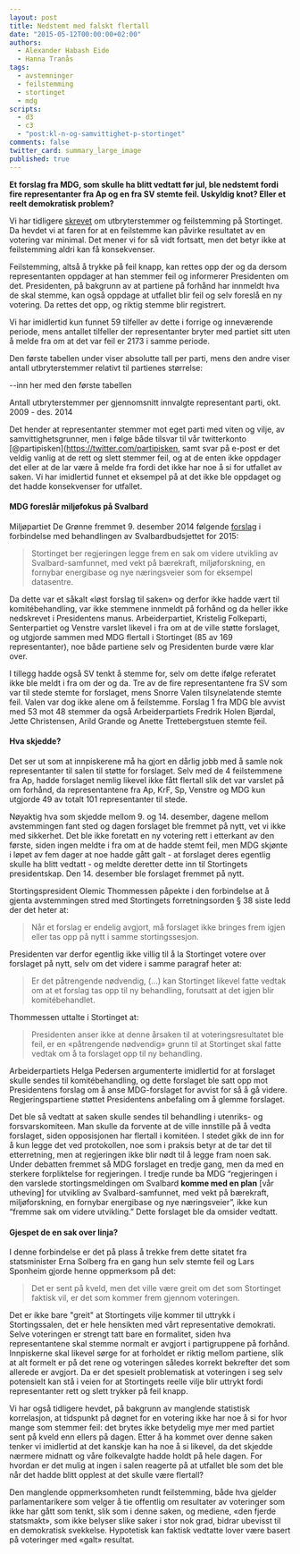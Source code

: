 ```yaml
---
layout: post
title: Nedstemt med falskt flertall
date: "2015-05-12T00:00:00+02:00"
authors: 
  - Alexander Habash Eide
  - Hanna Tranås
tags: 
  - avstemninger
  - feilstemming
  - stortinget
  - mdg
scripts: 
  - d3
  - c3
  - "post:kl-n-og-samvittighet-p-stortinget"
comments: false
twitter_card: summary_large_image
published: true
---
```


**Et forslag fra MDG, som skulle ha blitt vedtatt før jul, ble nedstemt fordi fire representanter fra Ap og en fra SV stemte feil. Uskyldig knot? Eller et reelt demokratisk problem?**

Vi har tidligere [skrevet](http://blog.holderdeord.no/2015/04/24/kl-n-og-samvittighet-p-stortinget/) om utbryterstemmer og feilstemming på Stortinget. Da hevdet vi at faren for at en feilstemme kan påvirke resultatet av en votering var minimal. Det mener vi for så vidt fortsatt, men det betyr ikke at feilstemming aldri kan få konsekvenser.

Feilstemming, altså å trykke på feil knapp, kan rettes opp der og da dersom representanten oppdager at han stemmer feil og informerer Presidenten om det. Presidenten, på bakgrunn av at partiene på forhånd har innmeldt hva de skal stemme, kan også oppdage at utfallet blir feil og selv foreslå en ny votering. Da rettes det opp, og riktig stemme blir registrert. 

Vi har imidlertid kun funnet 59 tilfeller av dette i forrige og inneværende periode, mens antallet tilfeller der representanter bryter med partiet sitt uten å melde fra om at det var feil er 2173 i samme periode. 

Den første tabellen under viser absolutte tall per parti, mens den andre viser antall utbryterstemmer relativt til partienes størrelse:

--inn her med den første tabellen

<div id="kl-n-og-samvittighet-p-stortinget-parties-normalized"></div>
<figcaption>Antall utbryterstemmer per gjennomsnitt innvalgte representant parti, okt. 2009 - des. 2014</figcaption>


Det hender at representanter stemmer mot eget parti med viten og vilje, av samvittighetsgrunner, men i følge både tilsvar til vår twitterkonto [@partipisken](https://twitter.com/partipisken, samt svar på e-post er det veldig vanlig at de rett og slett stemmer feil, og at de enten ikke oppdager det eller at de lar være å melde fra fordi det ikke har noe å si for utfallet av saken. Vi har imidlertid funnet et eksempel på at det ikke ble oppdaget og det hadde konsekvenser for utfallet.


#### MDG foreslår miljøfokus på Svalbard

Miljøpartiet De Grønne fremmet 9. desember 2014 følgende [forslag](https://www.holderdeord.no/propositions/11443) i forbindelse med behandlingen av Svalbardbudsjettet for 2015:

> Stortinget ber regjeringen legge frem en sak om videre utvikling av Svalbard-samfunnet, med vekt på bærekraft, miljøforskning, en fornybar energibase og nye næringsveier som for eksempel datasentre.

Da dette var et såkalt «løst forslag til saken» og derfor ikke hadde vært til komitébehandling, var ikke stemmene innmeldt på forhånd og da heller ikke nedskrevet i Presidentens manus. Arbeiderpartiet, Kristelig Folkeparti, Senterpartiet og Venstre varslet likevel i fra om at de ville støtte forslaget, og utgjorde sammen med MDG flertall i Stortinget (85 av 169 representanter), noe både partiene selv og Presidenten burde være klar over. 

I tillegg hadde også SV tenkt å stemme for, selv om dette ifølge referatet ikke ble meldt i fra om der og da. Tre av de fire representantene fra SV som var til stede stemte for forslaget, mens Snorre Valen tilsynelatende stemte feil. Valen var dog ikke alene om å feilstemme. Forslag 1 fra MDG ble avvist med 53 mot 48 stemmer da også Arbeiderpartiets Fredrik Holen Bjørdal, Jette Christensen, Arild Grande og Anette Trettebergstuen stemte feil.

#### Hva skjedde?

Det ser ut som at innpiskerene må ha gjort en dårlig jobb med å samle nok representanter til salen til støtte for forslaget. Selv med de 4 feilstemmene fra Ap, hadde forslaget nemlig likevel ikke fått flertall slik det var varslet på om forhånd, da representantene fra Ap, KrF, Sp, Venstre og MDG kun utgjorde 49 av totalt 101 representanter til stede. 

Nøyaktig hva som skjedde mellom 9. og 14. desember, dagene mellom avstemmingen fant sted og dagen forslaget ble fremmet på nytt, vet vi ikke med sikkerhet. Det ble ikke foretatt en ny votering rett i etterkant av den første, siden ingen meldte i fra om at de hadde stemt feil, men MDG skjønte i løpet av fem dager at noe hadde gått galt - at forslaget deres egentlig skulle ha blitt vedtatt - og meldte deretter dette inn til Stortingets presidentskap. Den 14. desember ble forslaget fremmet på nytt.

Stortingspresident Olemic Thommessen påpekte i den forbindelse at å gjenta avstemmingen stred med Stortingets forretningsorden § 38 siste ledd der det heter at:

> Når et forslag er endelig avgjort, må forslaget ikke bringes frem igjen eller tas opp på nytt i samme stortingssesjon.

Presidenten var derfor egentlig ikke villig til å la Stortinget votere over forslaget på nytt, selv om det videre i samme paragraf heter at:

> Er det påtrengende nødvendig, (…) kan Stortinget likevel fatte vedtak om at et forslag tas opp til ny behandling, forutsatt at det igjen blir komitébehandlet.

Thommessen uttalte i Stortinget at:

> Presidenten anser ikke at denne årsaken til at voteringsresultatet ble feil, er en «påtrengende nødvendig» grunn til at Stortinget skal fatte vedtak om å ta forslaget opp til ny behandling.

Arbeiderpartiets Helga Pedersen argumenterte imidlertid for at forslaget skulle sendes til komitébehandling, og dette forslaget ble satt opp mot Presidentens forslag om å anse MDG-forslaget for avvist for så å gå videre. Regjeringspartiene støttet Presidentens anbefaling om å glemme forslaget.

Det ble så vedtatt at saken skulle sendes til behandling i utenriks- og forsvarskomiteen. Man skulle da forvente at de ville innstille på å vedta forslaget, siden opposisjonen har flertall i komitéen. I stedet gikk de inn for å kun legge det ved protokollen, noe som i praksis betyr at de tar det til etterretning, men at regjeringen ikke blir nødt til å legge fram noen sak. Under debatten fremmet så MDG forslaget en tredje gang, men da med en sterkere forpliktelse for regjeringen. I tredje runde ba MDG “regjeringen i den varslede stortingsmeldingen om Svalbard **komme med en plan** [vår utheving] for utvikling av Svalbard-samfunnet, med vekt på bærekraft, miljøforskning, en fornybar energibase og nye næringsveier”, ikke kun “fremme sak om videre utvikling.” Dette forslaget ble da omsider vedtatt.

#### Gjespet de en sak over linja?

I denne forbindelse er det på plass å trekke frem dette sitatet fra statsminister Erna Solberg fra en gang hun selv stemte feil og Lars Sponheim gjorde henne oppmerksom på det:

> Det er sent på kveld, men det ville være greit om det som Stortinget faktisk vil, er det som kommer frem gjennom voteringen.

Det er ikke bare "greit" at Stortingets vilje kommer til uttrykk i Stortingssalen, det er hele hensikten med vårt representative demokrati. Selve voteringen er strengt tatt bare en formalitet, siden hva representantene skal stemme normalt er avgjort i partigruppene på forhånd. Innpiskerne skal likevel sørge for at forholdet er riktig mellom partiene, slik at alt formelt er på det rene og voteringen således korrekt bekrefter det som allerede er avgjort. Da er det spesielt problematisk at voteringen i seg selv potensielt kan stå i veien for at Stortingets reelle vilje blir uttrykt fordi representanter rett og slett trykker på feil knapp.

Vi har også tidligere hevdet, på bakgrunn av manglende statistisk korrelasjon, at tidspunkt på døgnet for en votering ikke har noe å si for hvor mange som stemmer feil: det brytes ikke betydelig mye mer med partiet sent på kveld enn ellers på dagen. Etter å ha kommet over denne saken tenker vi imidlertid at det kanskje kan ha noe å si likevel, da det skjedde nærmere midnatt og våre folkevalgte hadde holdt på hele dagen. For hvordan er det mulig at ingen i salen reagerte på at utfallet ble som det ble når det hadde blitt opplest at det skulle være flertall? 

Den manglende oppmerksomheten rundt feilstemming, både hva gjelder parlamentarikere som velger å tie offentlig om resultater av voteringer som ikke har gått som tenkt, slik som i denne saken, og mediene, «den fjerde statsmakt», som ikke belyser slike saker i stor nok grad, bidrar ubevisst til en demokratisk svekkelse. Hypotetisk kan faktisk vedtatte lover være basert på voteringer med «galt» resultat. 










